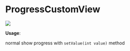 # ProgressCustomView

![](http://i.imgur.com/Pn1FEOp.png)

**Usage**:

  normal show progress with `setValue(int value)` method
 
